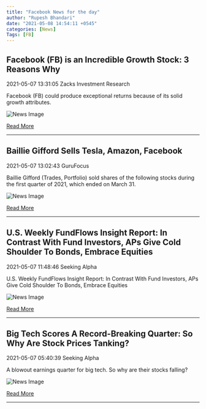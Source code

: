 ```yaml
---
title: "Facebook News for the day"
author: "Rupesh Bhandari"
date: "2021-05-08 14:54:11 +0545"
categories: [News]
Tags: [FB]
---
```


## Facebook (FB) is an Incredible Growth Stock: 3 Reasons Why

2021-05-07 13:31:05 Zacks Investment Research

Facebook (FB) could produce exceptional returns because of its solid growth attributes.

![News Image](https://cdn.snapi.dev/images/v1/w/v/m02d20190603t2i1393923417rlynxnpef521h0w640-812001.jpg)

[Read More](https://www.zacks.com/stock/news/1516724/facebook-fb-is-an-incredible-growth-stock-3-reasons-why)

---
        
## Baillie Gifford Sells Tesla, Amazon, Facebook

2021-05-07 13:02:43 GuruFocus

Baillie Gifford (Trades, Portfolio) sold shares of the following stocks during the first quarter of 2021, which ended on March 31.

![News Image](https://cdn.snapi.dev/images/v1/w/b/ff223-1-811956.jpg)

[Read More](https://www.gurufocus.com/news/1419736/baillie-gifford-sells-tesla-amazon-facebook)

---
        
## U.S. Weekly FundFlows Insight Report: In Contrast With Fund Investors, APs Give Cold Shoulder To Bonds, Embrace Equities

2021-05-07 11:48:46 Seeking Alpha

U.S. Weekly FundFlows Insight Report: In Contrast With Fund Investors, APs Give Cold Shoulder To Bonds, Embrace Equities

![News Image](https://cdn.snapi.dev/images/v1/v/c/computer-electronic1-811732.jpg)

[Read More](https://seekingalpha.com/article/4425536-u-s-weekly-fundflows-insight-report-in-contrast-fund-investors-aps-give-cold-shoulder-to)

---
        
## Big Tech Scores A Record-Breaking Quarter: So Why Are Stock Prices Tanking?

2021-05-07 05:40:39 Seeking Alpha

A blowout earnings quarter for big tech. So why are their stocks falling?

![News Image](https://cdn.snapi.dev/images/v1/m/9/im-317618width620size14222222222222223-742576-810667.jpg)

[Read More](https://seekingalpha.com/article/4425459-big-tech-record-breaking-q1-2021-stock-prices-tanking)

---
        